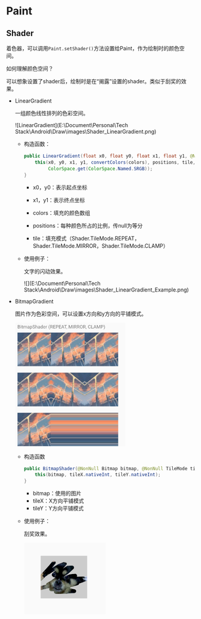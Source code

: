 # Paint

## Shader
着色器，可以调用`Paint.setShader()`方法设置给Paint，作为绘制时的颜色空间。

如何理解颜色空间？

可以想象设置了shader后，绘制时是在“揭露”设置的shader。类似于刮奖的效果。

* LinearGradient
  
  一组颜色线性排列的色彩空间。
  
  ![LinearGradient](E:\Document\Personal\Tech Stack\Android\Draw\images\Shader_LinearGradient.png)
  
  * 构造函数：
  
    ```java
    public LinearGradient(float x0, float y0, float x1, float y1, @NonNull @ColorInt int[] colors, @Nullable float[] positions, @NonNull TileMode tile) {
        this(x0, y0, x1, y1, convertColors(colors), positions, tile,
             ColorSpace.get(ColorSpace.Named.SRGB));
    }
    ```
  
    * x0，y0：表示起点坐标
  
    * x1，y1：表示终点坐标
  
    * colors：填充的颜色数组
  
    * positions：每种颜色所占的比例，传null为等分
  
    * tile：填充模式（Shader.TileMode.REPEAT，Shader.TileMode.MIRROR，Shader.TileMode.CLAMP）
  
  * 使用例子：
  
    文字的闪动效果。
  
    ![](E:\Document\Personal\Tech Stack\Android\Draw\images\Shader_LinearGradient_Example.png)

* BitmapGradient

  图片作为色彩空间，可以设置x方向和y方向的平铺模式。

  ![BitmapShader](./images/Shader_BitmapShader.png)

  * 构造函数

    ```java
    public BitmapShader(@NonNull Bitmap bitmap, @NonNull TileMode tileX, @NonNull TileMode tileY) {
        this(bitmap, tileX.nativeInt, tileY.nativeInt);
    }
    ```

    * bitmap：使用的图片
    * tileX：X方向平铺模式
    * tileY：Y方向平铺模式

  * 使用例子：

    刮奖效果。

    ![](./images/Shader_BitmapShader_Example.png)